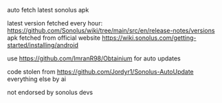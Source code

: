 auto fetch latest sonolus apk

latest version fetched every hour: https://github.com/Sonolus/wiki/tree/main/src/en/release-notes/versions<br>
apk fetched from official website https://wiki.sonolus.com/getting-started/installing/android

use https://github.com/ImranR98/Obtainium for auto updates

code stolen from https://github.com/Jordyr1/Sonolus-AutoUpdate
<br>
everything else by ai

not endorsed by sonolus devs
